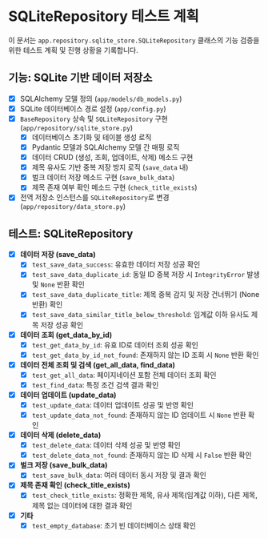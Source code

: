 # SQLiteRepository 테스트 계획

이 문서는 `app.repository.sqlite_store.SQLiteRepository` 클래스의 기능 검증을 위한 테스트 계획 및 진행 상황을 기록합니다.

## 기능: SQLite 기반 데이터 저장소

- [x] SQLAlchemy 모델 정의 (`app/models/db_models.py`)
- [x] SQLite 데이터베이스 경로 설정 (`app/config.py`)
- [x] `BaseRepository` 상속 및 `SQLiteRepository` 구현 (`app/repository/sqlite_store.py`)
    - [x] 데이터베이스 초기화 및 테이블 생성 로직
    - [x] Pydantic 모델과 SQLAlchemy 모델 간 매핑 로직
    - [x] 데이터 CRUD (생성, 조회, 업데이트, 삭제) 메소드 구현
    - [x] 제목 유사도 기반 중복 저장 방지 로직 (`save_data` 내)
    - [x] 벌크 데이터 저장 메소드 구현 (`save_bulk_data`)
    - [x] 제목 존재 여부 확인 메소드 구현 (`check_title_exists`)
- [x] 전역 저장소 인스턴스를 `SQLiteRepository`로 변경 (`app/repository/data_store.py`)

## 테스트: SQLiteRepository

- [x] **데이터 저장 (save_data)**
    - [x] `test_save_data_success`: 유효한 데이터 저장 성공 확인
    - [x] `test_save_data_duplicate_id`: 동일 ID 중복 저장 시 `IntegrityError` 발생 및 `None` 반환 확인
    - [x] `test_save_data_duplicate_title`: 제목 중복 감지 및 저장 건너뛰기 (None 반환) 확인
    - [x] `test_save_data_similar_title_below_threshold`: 임계값 이하 유사도 제목 저장 성공 확인
- [x] **데이터 조회 (get_data_by_id)**
    - [x] `test_get_data_by_id`: 유효 ID로 데이터 조회 성공 확인
    - [x] `test_get_data_by_id_not_found`: 존재하지 않는 ID 조회 시 `None` 반환 확인
- [x] **데이터 전체 조회 및 검색 (get_all_data, find_data)**
    - [x] `test_get_all_data`: 페이지네이션 포함 전체 데이터 조회 확인
    - [x] `test_find_data`: 특정 조건 검색 결과 확인
- [x] **데이터 업데이트 (update_data)**
    - [x] `test_update_data`: 데이터 업데이트 성공 및 반영 확인
    - [x] `test_update_data_not_found`: 존재하지 않는 ID 업데이트 시 `None` 반환 확인
- [x] **데이터 삭제 (delete_data)**
    - [x] `test_delete_data`: 데이터 삭제 성공 및 반영 확인
    - [x] `test_delete_data_not_found`: 존재하지 않는 ID 삭제 시 `False` 반환 확인
- [x] **벌크 저장 (save_bulk_data)**
    - [x] `test_save_bulk_data`: 여러 데이터 동시 저장 및 결과 확인
- [x] **제목 존재 확인 (check_title_exists)**
    - [x] `test_check_title_exists`: 정확한 제목, 유사 제목(임계값 이하), 다른 제목, 제목 없는 데이터에 대한 결과 확인
- [x] **기타**
    - [x] `test_empty_database`: 초기 빈 데이터베이스 상태 확인 